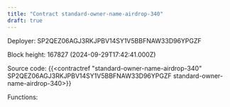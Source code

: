 ```yaml
---
title: "Contract standard-owner-name-airdrop-340"
draft: true
---
```

Deployer: SP2QEZ06AGJ3RKJPBV14SY1V5BBFNAW33D96YPGZF


 



Block height: 167827 (2024-09-29T17:42:41.000Z)

Source code: {{<contractref "standard-owner-name-airdrop-340" SP2QEZ06AGJ3RKJPBV14SY1V5BBFNAW33D96YPGZF standard-owner-name-airdrop-340>}}

Functions:


